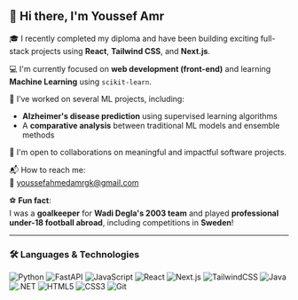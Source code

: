 ## 👋 Hi there, I'm Youssef Amr

🎓 I recently completed my diploma and have been building exciting full-stack projects using **React**, **Tailwind CSS**, and **Next.js**.

💻 I'm currently focused on **web development (front-end)** and learning **Machine Learning** using `scikit-learn`.

🧠 I’ve worked on several ML projects, including:
- **Alzheimer's disease prediction** using supervised learning algorithms
- A **comparative analysis** between traditional ML models and ensemble methods

🤝 I'm open to collaborations on meaningful and impactful software projects.

📬 How to reach me:  
📧 youssefahmedamrgk@gmail.com

⚽ **Fun fact**:  
I was a **goalkeeper** for **Wadi Degla's 2003 team** and played **professional under-18 football abroad**, including competitions in **Sweden**!

---

### 🛠️ Languages & Technologies

![Python](https://img.shields.io/badge/Python-3776AB?style=for-the-badge&logo=python&logoColor=white)
![FastAPI](https://img.shields.io/badge/FastAPI-009688?style=for-the-badge&logo=fastapi&logoColor=white)
![JavaScript](https://img.shields.io/badge/JavaScript-F7DF1E?style=for-the-badge&logo=javascript&logoColor=black)
![React](https://img.shields.io/badge/React-20232A?style=for-the-badge&logo=react&logoColor=61DAFB)
![Next.js](https://img.shields.io/badge/Next.js-000000?style=for-the-badge&logo=next.js&logoColor=white)
![TailwindCSS](https://img.shields.io/badge/TailwindCSS-38B2AC?style=for-the-badge&logo=tailwind-css&logoColor=white)
![Java](https://img.shields.io/badge/Java-007396?style=for-the-badge&logo=java&logoColor=white)
![.NET](https://img.shields.io/badge/.NET-512BD4?style=for-the-badge&logo=dotnet&logoColor=white)
![HTML5](https://img.shields.io/badge/HTML5-E34F26?style=for-the-badge&logo=html5&logoColor=white)
![CSS3](https://img.shields.io/badge/CSS3-1572B6?style=for-the-badge&logo=css3&logoColor=white)
![Git](https://img.shields.io/badge/Git-F05032?style=for-the-badge&logo=git&logoColor=white)
